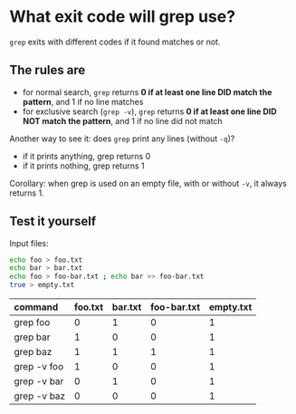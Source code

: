 # What exit code will grep use?

`grep` exits with different codes if it found matches or not.

## The rules are

- for normal search, `grep` returns **0 if at least one line DID match the pattern**, and 1 if no line matches
- for exclusive search (`grep -v`), `grep` returns **0 if at least one line DID NOT match the pattern**, and 1 if no line did not match

Another way to see it: does `grep` print any lines (without `-q`)?

- if it prints anything, grep returns 0
- if it prints nothing, grep returns 1

Corollary: when grep is used on an empty file, with or without `-v`, it always returns 1.

## Test it yourself

Input files:

```sh
echo foo > foo.txt
echo bar > bar.txt
echo foo > foo-bar.txt ; echo bar >> foo-bar.txt
true > empty.txt
```

| command     | foo.txt | bar.txt | foo-bar.txt | empty.txt |
| :-----------| :-------| :-------| :-----------| :---------|
| grep foo    | 0       | 1       | 0           | 1         |
| grep bar    | 1       | 0       | 0           | 1         |
| grep baz    | 1       | 1       | 1           | 1         |
| grep -v foo | 1       | 0       | 0           | 1         |
| grep -v bar | 0       | 1       | 0           | 1         |
| grep -v baz | 0       | 0       | 0           | 1         |
